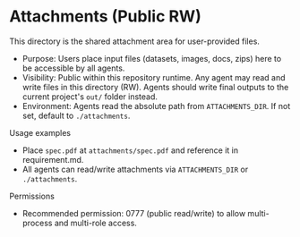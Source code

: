 # Attachments (Public RW)

This directory is the shared attachment area for user-provided files.

- Purpose: Users place input files (datasets, images, docs, zips) here to be
  accessible by all agents.
- Visibility: Public within this repository runtime. Any agent may read and
  write files in this directory (RW). Agents should write final outputs to the
  current project's `out/` folder instead.
- Environment: Agents read the absolute path from `ATTACHMENTS_DIR`.
  If not set, default to `./attachments`.

Usage examples
- Place `spec.pdf` at `attachments/spec.pdf` and reference it in requirement.md.
- All agents can read/write attachments via `ATTACHMENTS_DIR` or `./attachments`.

Permissions
- Recommended permission: 0777 (public read/write) to allow multi-process and
  multi-role access.

